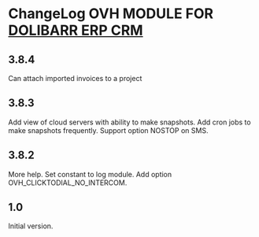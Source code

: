# ChangeLog OVH MODULE FOR <a href="https://www.dolibarr.org">DOLIBARR ERP CRM</a>

## 3.8.4

Can attach imported invoices to a project

## 3.8.3

Add view of cloud servers with ability to make snapshots.
Add cron jobs to make snapshots frequently.
Support option NOSTOP on SMS.

## 3.8.2

More help.
Set constant to log module.
Add option OVH_CLICKTODIAL_NO_INTERCOM.

## 1.0

Initial version.